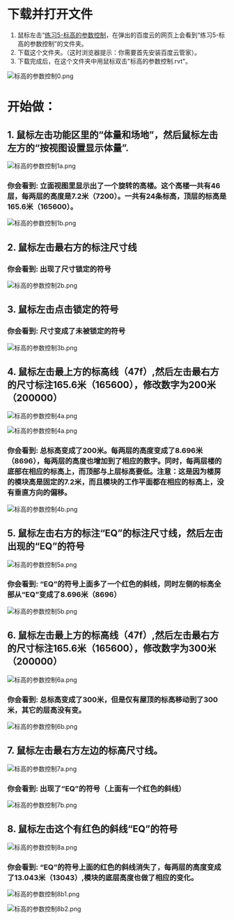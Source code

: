 # **下载并打开文件**

1. 鼠标左击“[练习5-标高的参数控制](http://pan.baidu.com/s/1i3YP6tv”)，在弹出的百度云的网页上会看到“练习5-标高的参数控制”的文件夹。
2. 下载这个文件夹。（这时浏览器提示：你需要首先安装百度云管家）。
3. 下载完成后，在这个文件夹中用鼠标双击"标高的参数控制.rvt"。

![标高的参数控制0.png](/images/标高的参数控制/标高的参数控制0.png)

# 开始做： #

## 1. 鼠标左击功能区里的“体量和场地”，然后鼠标左击左方的“按视图设置显示体量”.

![标高的参数控制1a.png](/images/标高的参数控制/标高的参数控制1a.png)

### 你会看到: 立面视图里显示出了一个旋转的高楼。这个高楼一共有46层，每两层的高度是7.2米（7200）。一共有24条标高，顶层的标高是165.6米（165600）。

![标高的参数控制1b.png](/images/标高的参数控制/标高的参数控制1b.png)

## 2. 鼠标左击最右方的标注尺寸线

### 你会看到: 出现了尺寸锁定的符号

![标高的参数控制2b.png](/images/标高的参数控制/标高的参数控制2b.png)

## 3. 鼠标左击点击锁定的符号

### 你会看到: 尺寸变成了未被锁定的符号

![标高的参数控制3b.png](/images/标高的参数控制/标高的参数控制3b.png)

## 4. 鼠标左击最上方的标高线（47f）,然后左击最右方的尺寸标注165.6米（165600），修改数字为200米（200000）

![标高的参数控制4a.png](/images/标高的参数控制/标高的参数控制4a1.png)

![标高的参数控制4a.png](/images/标高的参数控制/标高的参数控制4a2.png)

### 你会看到: 总标高变成了200米。每两层的高度变成了8.696米（8696），每两层的高度也增加到了相应的数字。同时，每两层楼的底部在相应的标高上，而顶部与上层标高要低。注意：这是因为楼房的模块高是固定的7.2米，而且模块的工作平面都在相应的标高上，没有垂直方向的偏移。

![标高的参数控制4b.png](/images/标高的参数控制/标高的参数控制4b.png)

## 5. 鼠标左击右方的标注“EQ”的标注尺寸线，然后左击出现的“EQ”的符号

![标高的参数控制5a.png](/images/标高的参数控制/标高的参数控制5a.png)

### 你会看到: “EQ”的符号上面多了一个红色的斜线，同时左侧的标高全部从“EQ”变成了8.696米（8696）

![标高的参数控制5b.png](/images/标高的参数控制/标高的参数控制5b.png)

## 6. 鼠标左击最上方的标高线（47f）,然后左击最右方的尺寸标注165.6米（165600），修改数字为300米（200000）

![标高的参数控制6a.png](/images/标高的参数控制/标高的参数控制6a.png)

### 你会看到: 总标高变成了300米，但是仅有屋顶的标高移动到了300米，其它的层高没有变。

![标高的参数控制6b.png](/images/标高的参数控制/标高的参数控制6b.png)

## 7. 鼠标左击最右方左边的标高尺寸线。

![标高的参数控制7a.png](/images/标高的参数控制/标高的参数控制7a.png)

### 你会看到: 出现了“EQ”的符号（上面有一个红色的斜线）

![标高的参数控制7b.png](/images/标高的参数控制/标高的参数控制7b.png)

## 8. 鼠标左击这个有红色的斜线“EQ”的符号

![标高的参数控制8a.png](/images/标高的参数控制/标高的参数控制8a.png)

### 你会看到: “EQ”的符号上面的红色的斜线消失了，每两层的高度变成了13.043米（13043）,模块的底层高度也做了相应的变化。

![标高的参数控制8b1.png](/images/标高的参数控制/标高的参数控制8b1.png)

![标高的参数控制8b2.png](/images/标高的参数控制/标高的参数控制8b2.png)

